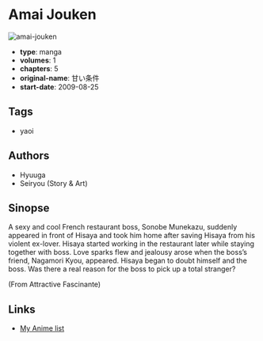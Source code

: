 # Amai Jouken

![amai-jouken](https://cdn.myanimelist.net/images/manga/2/28438.jpg)

-   **type**: manga
-   **volumes**: 1
-   **chapters**: 5
-   **original-name**: 甘い条件
-   **start-date**: 2009-08-25

## Tags

-   yaoi

## Authors

-   Hyuuga
-   Seiryou (Story & Art)

## Sinopse

A sexy and cool French restaurant boss, Sonobe Munekazu, suddenly appeared in front of Hisaya and took him home after saving Hisaya from his violent ex-lover. Hisaya started working in the restaurant later while staying together with boss. Love sparks flew and jealousy arose when the boss’s friend, Nagamori Kyou, appeared. Hisaya began to doubt himself and the boss. Was there a real reason for the boss to pick up a total stranger?

(From Attractive Fascinante)

## Links

-   [My Anime list](https://myanimelist.net/manga/18565/Amai_Jouken)
